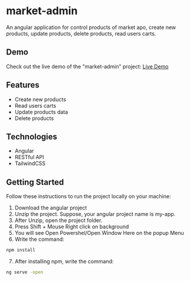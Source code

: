 # market-admin
An angular application for control products of market apo, create new products, update products, delete products, read users carts.

## Demo
Check out the live demo of the "market-admin" project: [Live Demo](https://abdosakregy.github.io/market-admin/products)

## Features
- Create new products
- Read users carts
- Update products data
- Delete products

## Technologies
- Angular
- RESTful API
- TailwindCSS

## Getting Started
Follow these instructions to run the project locally on your machine:

1. Download the angular project
2. Unzip the project. Suppose, your angular project name is my-app.
3. After Unzip, open the project folder.
4. Press Shift + Mouse Right click on background
5. You will see Open Powershel/Open Window Here on the popup Menu
6. Write the command:
```bash
npm install
```
7. After installing npm, write the command:
```bash
ng serve -open
```
